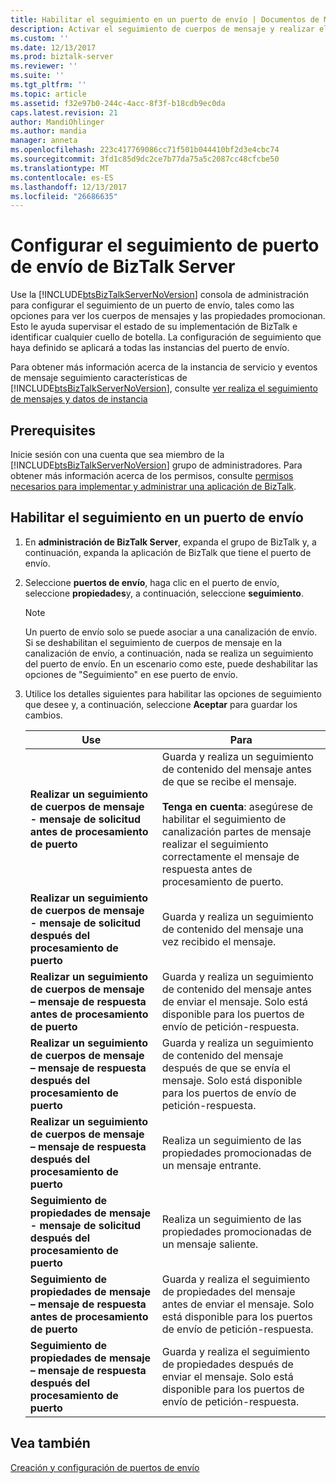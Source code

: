 ```yaml
---
title: Habilitar el seguimiento en un puerto de envío | Documentos de Microsoft
description: Activar el seguimiento de cuerpos de mensaje y realizar el seguimiento de propiedades de mensaje en un puerto de envío de BizTalk Server
ms.custom: ''
ms.date: 12/13/2017
ms.prod: biztalk-server
ms.reviewer: ''
ms.suite: ''
ms.tgt_pltfrm: ''
ms.topic: article
ms.assetid: f32e97b0-244c-4acc-8f3f-b18cdb9ec0da
caps.latest.revision: 21
author: MandiOhlinger
ms.author: mandia
manager: anneta
ms.openlocfilehash: 223c417769086cc71f501b044410bf2d3e4cbc74
ms.sourcegitcommit: 3fd1c85d9dc2ce7b77da75a5c2087cc48cfcbe50
ms.translationtype: MT
ms.contentlocale: es-ES
ms.lasthandoff: 12/13/2017
ms.locfileid: "26686635"
---
```

# <a name="configure-send-port-tracking-in-biztalk-server"></a>Configurar el seguimiento de puerto de envío de BizTalk Server
Use la [!INCLUDE[btsBizTalkServerNoVersion](../includes/btsbiztalkservernoversion-md.md)] consola de administración para configurar el seguimiento de un puerto de envío, tales como las opciones para ver los cuerpos de mensajes y las propiedades promocionan. Esto le ayuda supervisar el estado de su implementación de BizTalk e identificar cualquier cuello de botella. La configuración de seguimiento que haya definido se aplicará a todas las instancias del puerto de envío.  
  
 Para obtener más información acerca de la instancia de servicio y eventos de mensaje seguimiento características de [!INCLUDE[btsBizTalkServerNoVersion](../includes/btsbiztalkservernoversion-md.md)], consulte [ver realiza el seguimiento de mensajes y datos de instancia](../core/viewing-tracked-message-and-instance-data.md)  
  
## <a name="prerequisites"></a>Prerequisites  
Inicie sesión con una cuenta que sea miembro de la [!INCLUDE[btsBizTalkServerNoVersion](../includes/btsbiztalkservernoversion-md.md)] grupo de administradores. Para obtener más información acerca de los permisos, consulte [permisos necesarios para implementar y administrar una aplicación de BizTalk](../core/permissions-required-for-deploying-and-managing-a-biztalk-application.md).  
  
## <a name="enable-tracking-on-a-send-port"></a>Habilitar el seguimiento en un puerto de envío  
  
1.  En **administración de BizTalk Server**, expanda el grupo de BizTalk y, a continuación, expanda la aplicación de BizTalk que tiene el puerto de envío.  
  
2.  Seleccione **puertos de envío**, haga clic en el puerto de envío, seleccione **propiedades**y, a continuación, seleccione **seguimiento**.  
  
    > [!NOTE]
    >  Un puerto de envío solo se puede asociar a una canalización de envío. Si se deshabilitan el seguimiento de cuerpos de mensaje en la canalización de envío, a continuación, nada se realiza un seguimiento del puerto de envío. En un escenario como este, puede deshabilitar las opciones de "Seguimiento" en ese puerto de envío.  
  
3.  Utilice los detalles siguientes para habilitar las opciones de seguimiento que desee y, a continuación, seleccione **Aceptar** para guardar los cambios.  
  
    |Use|Para|  
    |--------------|----------------|  
    |**Realizar un seguimiento de cuerpos de mensaje - mensaje de solicitud antes de procesamiento de puerto**|Guarda y realiza un seguimiento de contenido del mensaje antes de que se recibe el mensaje. <br/><br/> **Tenga en cuenta**: asegúrese de habilitar el seguimiento de canalización partes de mensaje realizar el seguimiento correctamente el mensaje de respuesta antes de procesamiento de puerto.|  
    |**Realizar un seguimiento de cuerpos de mensaje - mensaje de solicitud después del procesamiento de puerto**|Guarda y realiza un seguimiento de contenido del mensaje una vez recibido el mensaje.|  
    |**Realizar un seguimiento de cuerpos de mensaje – mensaje de respuesta antes de procesamiento de puerto**|Guarda y realiza un seguimiento de contenido del mensaje antes de enviar el mensaje. Solo está disponible para los puertos de envío de petición-respuesta.|    
    |**Realizar un seguimiento de cuerpos de mensaje – mensaje de respuesta después del procesamiento de puerto**|Guarda y realiza un seguimiento de contenido del mensaje después de que se envía el mensaje. Solo está disponible para los puertos de envío de petición-respuesta.|  
    |**Realizar un seguimiento de cuerpos de mensaje – mensaje de respuesta después del procesamiento de puerto**|Realiza un seguimiento de las propiedades promocionadas de un mensaje entrante.|  
    |**Seguimiento de propiedades de mensaje - mensaje de solicitud después del procesamiento de puerto**|Realiza un seguimiento de las propiedades promocionadas de un mensaje saliente.|  
    |**Seguimiento de propiedades de mensaje – mensaje de respuesta antes de procesamiento de puerto**|Guarda y realiza el seguimiento de propiedades del mensaje antes de enviar el mensaje. Solo está disponible para los puertos de envío de petición-respuesta.|   
    |**Seguimiento de propiedades de mensaje – mensaje de respuesta después del procesamiento de puerto**|Guarda y realiza el seguimiento de propiedades después de enviar el mensaje. Solo está disponible para los puertos de envío de petición-respuesta.|   
  
## <a name="see-also"></a>Vea también  
 [Creación y configuración de puertos de envío](../core/creating-and-configuring-send-ports.md)
